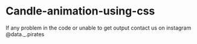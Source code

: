 # Candle-animation-using-css
If any problem in the code or unable to get output contact us on instagram @data._.pirates
